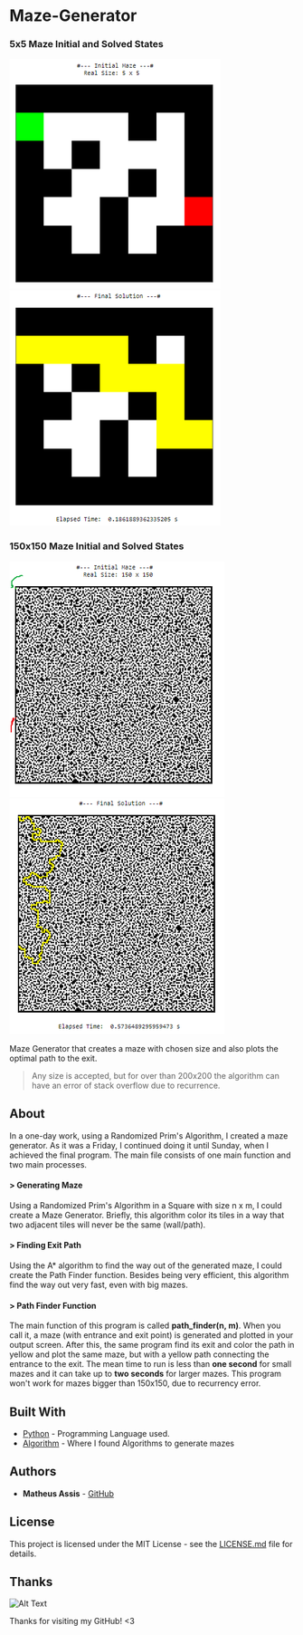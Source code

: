 # Maze-Generator

### 5x5 Maze Initial and Solved States
![Alt Text](/MazeImagesResults/InitialMaze_5x5.png)
![Alt Text](/MazeImagesResults/FinalMaze_5x5.png)

### 150x150 Maze Initial and Solved States
![Alt Text](/MazeImagesResults/InitialMaze_150x150.png)
![Alt Text](/MazeImagesResults/FinalMaze_150x150.png)

Maze Generator that creates a maze with chosen size and also plots the optimal path to the exit.

> Any size is accepted, but for over than 200x200 the algorithm can have an error of stack overflow due to recurrence.

## About

In a one-day work, using a Randomized Prim's Algorithm, I created a maze generator. As it was a Friday, I continued doing it until Sunday, when I achieved the final program. The main file consists of one main function and two main processes.

#### > Generating Maze

Using a Randomized Prim's Algorithm in a Square with size n x m, I could create a Maze Generator. Briefly, this algorithm color its tiles in a way that two adjacent tiles will never be the same (wall/path).

#### > Finding Exit Path

Using the A* algorithm to find the way out of the generated maze, I could create the Path Finder function. Besides being very efficient, this algorithm find the way out very fast, even with big mazes.

#### > Path Finder Function

The main function of this program is called **path_finder(n, m)**. When you call it, a maze (with entrance and exit point) is generated and plotted in your output screen. After this, the same program find its exit and color the path in yellow and plot the same maze, but with a yellow path connecting the entrance to the exit. The mean time to run is less than **one second** for small mazes and it can take up to **two seconds** for larger mazes. This program won't work for mazes bigger than 150x150, due to recurrency error.

## Built With

* [Python](https://www.python.org/) - Programming Language used.
* [Algorithm](https://en.wikipedia.org/wiki/Maze_generation_algorithm) - Where I found Algorithms to generate mazes

## Authors

* **Matheus Assis** - [GitHub](https://github.com/MatheusMAssis)

## License

This project is licensed under the MIT License - see the [LICENSE.md](LICENSE.md) file for details.

## Thanks

![Alt Text](https://media.giphy.com/media/vFKqnCdLPNOKc/giphy.gif)

Thanks for visiting my GitHub! <3
